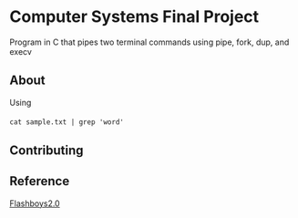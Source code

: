 # Computer Systems Final Project

Program in C that pipes two terminal commands using pipe, fork, dup, and execv
## About

Using 
#### 
    cat sample.txt | grep 'word' 

## Contributing

## Reference
[Flashboys2.0](https://pdaian.com/flashboys2.pdf)
